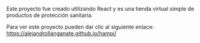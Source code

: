 
Este proyecto fue creado utilizando React y es una tienda virtual simple de productos de protección sanitaria.

Para ver este proyecto pueden dar clic al siguiente enlace:
https://alejandrollanganate.github.io/hampi/
